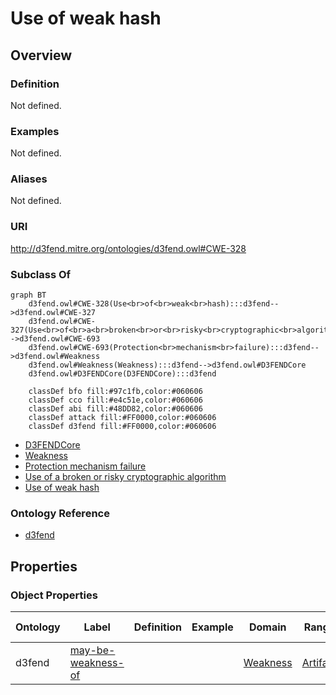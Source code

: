 # Use of weak hash

## Overview

### Definition
Not defined.

### Examples
Not defined.

### Aliases
Not defined.

### URI
http://d3fend.mitre.org/ontologies/d3fend.owl#CWE-328

### Subclass Of
```mermaid
graph BT
    d3fend.owl#CWE-328(Use<br>of<br>weak<br>hash):::d3fend-->d3fend.owl#CWE-327
    d3fend.owl#CWE-327(Use<br>of<br>a<br>broken<br>or<br>risky<br>cryptographic<br>algorithm):::d3fend-->d3fend.owl#CWE-693
    d3fend.owl#CWE-693(Protection<br>mechanism<br>failure):::d3fend-->d3fend.owl#Weakness
    d3fend.owl#Weakness(Weakness):::d3fend-->d3fend.owl#D3FENDCore
    d3fend.owl#D3FENDCore(D3FENDCore):::d3fend
    
    classDef bfo fill:#97c1fb,color:#060606
    classDef cco fill:#e4c51e,color:#060606
    classDef abi fill:#48DD82,color:#060606
    classDef attack fill:#FF0000,color:#060606
    classDef d3fend fill:#FF0000,color:#060606
```

- [D3FENDCore](/docs/ontology/reference/model/D3FENDCore/D3FENDCore.md)
- [Weakness](/docs/ontology/reference/model/D3FENDCore/Weakness/Weakness.md)
- [Protection mechanism failure](/docs/ontology/reference/model/D3FENDCore/Weakness/Protection%20mechanism%20failure/Protection%20mechanism%20failure.md)
- [Use of a broken or risky cryptographic algorithm](/docs/ontology/reference/model/D3FENDCore/Weakness/Protection%20mechanism%20failure/Use%20of%20a%20broken%20or%20risky%20cryptographic%20algorithm/Use%20of%20a%20broken%20or%20risky%20cryptographic%20algorithm.md)
- [Use of weak hash](/docs/ontology/reference/model/D3FENDCore/Weakness/Protection%20mechanism%20failure/Use%20of%20a%20broken%20or%20risky%20cryptographic%20algorithm/Use%20of%20weak%20hash/Use%20of%20weak%20hash.md)


### Ontology Reference
- [d3fend](http://d3fend.mitre.org/ontologies/d3fend.owl#)

## Properties
### Object Properties
| Ontology | Label | Definition | Example | Domain | Range | Inverse Of |
|----------|-------|------------|---------|--------|-------|------------|
| d3fend | [may-be-weakness-of](http://d3fend.mitre.org/ontologies/d3fend.owl#may-be-weakness-of) |  |  | [Weakness](/docs/ontology/reference/model/D3FENDCore/Weakness/Weakness.md) | [Artifact](/docs/ontology/reference/model/D3FENDCore/Artifact/Artifact.md) | [may-have-weakness](http://d3fend.mitre.org/ontologies/d3fend.owl#may-have-weakness) |

